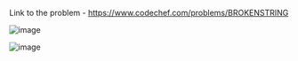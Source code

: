 Link to the problem - https://www.codechef.com/problems/BROKENSTRING



![image](https://github.com/Haleshot/Competitive-Programming/assets/57552973/4eb1d6e1-d6c6-429a-8e6e-b7b19562e859)



![image](https://github.com/Haleshot/Competitive-Programming/assets/57552973/8507b8f1-3c06-4466-82ed-13b4cbc17ec6)
